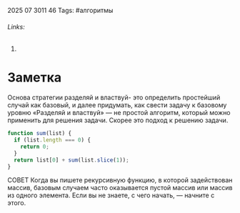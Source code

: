 2025 07 3011 46
Tags: #алгоритмы 
###### Links: 
1) 
# Заметка
Основа стратегии разделяй и властвуй- это определить простейший случай как базовый, и далее придумать, как свести задачу к базовому уровню
«Разделяй и властвуй» — не простой алгоритм, который можно применить для решения задачи. Скорее это подход к решению задачи.
```js
function sum(list) {
  if (list.length === 0) {
    return 0;
  }
  return list[0] + sum(list.slice(1));
}
```
СОВЕТ Когда вы пишете рекурсивную функцию, в которой задействован массив, базовым случаем часто оказывается пустой массив или массив из одного элемента. Если вы не знаете, с чего начать, — начните с этого.